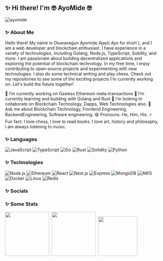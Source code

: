 

  
<!-- Heading -->
## ✨ Hi there! I'm :nerd_face: AyoMide :nerd_face:
<!-- Profile Views -->
<!-- <p align="left"> <img src="https://komarev.com/ghpvc/?username=nerdydave2017&label=Profile%20views&color=0e75b6&style=flat" alt="nerdydave2017" />
</p> -->
<!-- Social Media -->
<!-- About section -->
![ayomide](https://res.cloudinary.com/nerdydave2017/image/upload/v1677208787/Personal%20Images/Grey_Minimalist_Designer_Linkedin_Banner_osvxc5.png)
### ✨ About Me

Hello there! My name is Oluwasegun Ayomide Ajayi( <i>Ayo</i> for short ), and I am a web developer and blockchain enthusiast. I have experience in a variety of technologies, including Golang, Node.js, TypeScript, Solidity, and more. I am passionate about building decentralized applications and exploring the potential of blockchain technology. In my free time, I enjoy contributing to open-source projects and experimenting with new technologies. I also do some technical writing and play chess. Check out my repositories to see some of the exciting projects I'm currently working on. Let's build the future together!

🔭 I’m currently working on Gasless Ethereum meta-transactions
🌱 I’m currently learning and building with Golang and Rust
👯 I’m looking to collaborate on Blockchain Technology, Dapps, Web Technologies also.
💬 Ask me about Blockchain Technology, Frontend Engineering, BackendEngineering, Software engineering.
😄 Pronouns: He, Him, His.
⚡ Fun fact: I love chess, I love to read books. I love art, history and philosophy, I am always listening to music.
  
### ✨ Languages

![JavaScript](https://img.shields.io/badge/-JavaScript-000?&logo=JavaScript)
![TypeScript](https://img.shields.io/badge/-TypeScript-000?&logo=TypeScript)
![Go](https://img.shields.io/badge/-Go-000?&logo=Go)
![Rust](https://img.shields.io/badge/-Rust-000?&logo=Rust)
![Solidity](https://img.shields.io/badge/-Solidity-000?&logo=Solidity)
![Python](https://img.shields.io/badge/-Python-000?&logo=Python)


### ✨ Technologies

![Node.js](https://img.shields.io/badge/-Node.js-000?&logo=node.js)
![Ethereum](https://img.shields.io/badge/-Ethereum-000?&logo=Ethereum)
![React](https://img.shields.io/badge/-React-000?&logo=React)
![Next.js](https://img.shields.io/badge/-Next.js-000?&logo=Next.js)
![Express](https://img.shields.io/badge/-Express-000?&logo=Express)
![MongoDB](https://img.shields.io/badge/-MongoDB-000?&logo=MongoDB)
![AWS](https://img.shields.io/badge/-AWS-000?&logo=Amazon-AWS&logoColor=F90)
![Docker](https://img.shields.io/badge/-Docker-000?&logo=Docker)
![Linux](https://img.shields.io/badge/-Linux-000?&logo=Linux)
![Redis](https://img.shields.io/badge/-Redis-000?&logo=Redis)

### ✨ Socials



<!-- **NerdyDave2017/NerdyDave2017** is a ✨ _special_ ✨ repository because its `README.md` (this file) appears on your GitHub profile.

Here are some ideas to get you started: -->



### ✨ Some Stats
<div>
<a href="https://github.com/anuraghazra/github-readme-stats"><img height="145em" src="https://github-readme-stats-bpires.vercel.app/api?username=nerdydave2017&hide_title=true&line_height=25&hide_rank=false&theme=dark&show_icons=true&hide_border=true"></a>&nbsp;
<a href="https://github.com/denvercoder1/github-readme-streak-stats"><img height="145em" src="https://github-readme-streak-stats.herokuapp.com/?user=nerdydave2017&theme=dark&hide_border=true"></a>&nbsp;
<a href="https://github.com/anuraghazra/github-readme-stats"><img height="129.6em" src="https://github-readme-stats-bpires.vercel.app/api/top-langs/?username=nerdydave2017&layout=compact&card_width=400&hide_title=true&theme=dark&t&langs_count=10&hide_border=true"></a>&nbsp;
</div>

